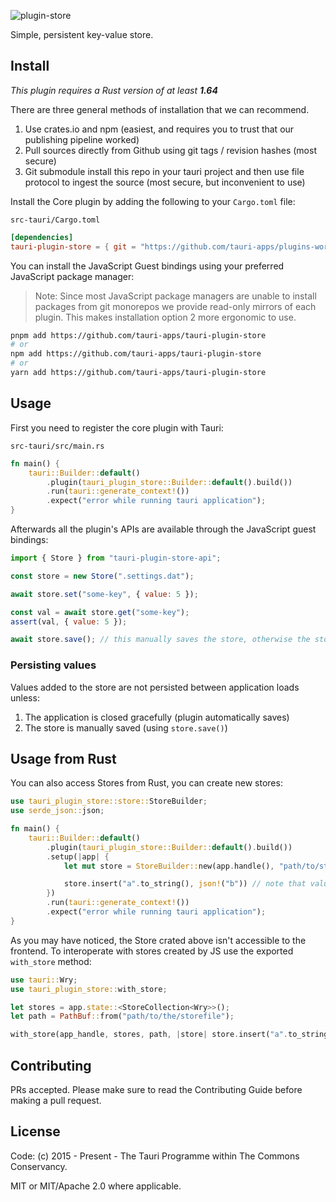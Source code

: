 ![plugin-store](banner.png)

Simple, persistent key-value store.

## Install

_This plugin requires a Rust version of at least **1.64**_

There are three general methods of installation that we can recommend.

1. Use crates.io and npm (easiest, and requires you to trust that our publishing pipeline worked)
2. Pull sources directly from Github using git tags / revision hashes (most secure)
3. Git submodule install this repo in your tauri project and then use file protocol to ingest the source (most secure, but inconvenient to use)

Install the Core plugin by adding the following to your `Cargo.toml` file:

`src-tauri/Cargo.toml`

```toml
[dependencies]
tauri-plugin-store = { git = "https://github.com/tauri-apps/plugins-workspace", branch = "dev" }
```

You can install the JavaScript Guest bindings using your preferred JavaScript package manager:

> Note: Since most JavaScript package managers are unable to install packages from git monorepos we provide read-only mirrors of each plugin. This makes installation option 2 more ergonomic to use.

```sh
pnpm add https://github.com/tauri-apps/tauri-plugin-store
# or
npm add https://github.com/tauri-apps/tauri-plugin-store
# or
yarn add https://github.com/tauri-apps/tauri-plugin-store
```

## Usage

First you need to register the core plugin with Tauri:

`src-tauri/src/main.rs`

```rust
fn main() {
    tauri::Builder::default()
        .plugin(tauri_plugin_store::Builder::default().build())
        .run(tauri::generate_context!())
        .expect("error while running tauri application");
}
```

Afterwards all the plugin's APIs are available through the JavaScript guest bindings:

```javascript
import { Store } from "tauri-plugin-store-api";

const store = new Store(".settings.dat");

await store.set("some-key", { value: 5 });

const val = await store.get("some-key");
assert(val, { value: 5 });

await store.save(); // this manually saves the store, otherwise the store is saved when your app is closed
```

### Persisting values
Values added to the store are not persisted between application loads unless:
1. The application is closed gracefully (plugin automatically saves)
2. The store is manually saved (using `store.save()`)

## Usage from Rust

You can also access Stores from Rust, you can create new stores:

```rust
use tauri_plugin_store::store::StoreBuilder;
use serde_json::json;

fn main() {
    tauri::Builder::default()
        .plugin(tauri_plugin_store::Builder::default().build())
        .setup(|app| {
            let mut store = StoreBuilder::new(app.handle(), "path/to/store.bin".parse()?).build();

            store.insert("a".to_string(), json!("b")) // note that values must be serd_json::Value to be compatible with JS
        })
        .run(tauri::generate_context!())
        .expect("error while running tauri application");
}
```

As you may have noticed, the Store crated above isn't accessible to the frontend. To interoperate with stores created by JS use the exported `with_store` method:

```rust
use tauri::Wry;
use tauri_plugin_store::with_store;

let stores = app.state::<StoreCollection<Wry>>();
let path = PathBuf::from("path/to/the/storefile");

with_store(app_handle, stores, path, |store| store.insert("a".to_string(), json!("b")))
```

## Contributing

PRs accepted. Please make sure to read the Contributing Guide before making a pull request.

## License

Code: (c) 2015 - Present - The Tauri Programme within The Commons Conservancy.

MIT or MIT/Apache 2.0 where applicable.
